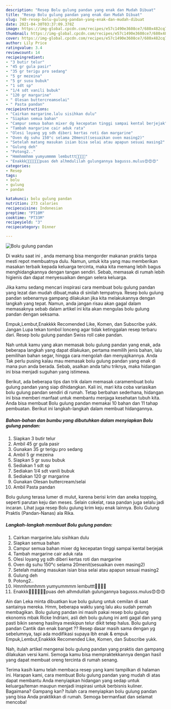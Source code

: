 ```yaml
---
description: "Resep Bolu gulung pandan yang enak dan Mudah Dibuat"
title: "Resep Bolu gulung pandan yang enak dan Mudah Dibuat"
slug: 740-resep-bolu-gulung-pandan-yang-enak-dan-mudah-dibuat
date: 2021-04-30T03:37:09.378Z
image: https://img-global.cpcdn.com/recipes/e57c1490e3608ce7/680x482cq70/bolu-gulung-pandan-foto-resep-utama.jpg
thumbnail: https://img-global.cpcdn.com/recipes/e57c1490e3608ce7/680x482cq70/bolu-gulung-pandan-foto-resep-utama.jpg
cover: https://img-global.cpcdn.com/recipes/e57c1490e3608ce7/680x482cq70/bolu-gulung-pandan-foto-resep-utama.jpg
author: Lily Price
ratingvalue: 3.4
reviewcount: 14
recipeingredient:
- "3 butir telur"
- "45 gr gula pasir"
- "35 gr terigu pro sedang"
- "5 gr mezeina"
- "5 gr susu bubuk"
- "1 sdt sp"
- "1/4 sdt vanili bubuk"
- "120 gr margarine"
- " Olesan buttercreamselai"
- " Pasta pandan"
recipeinstructions:
- "Cairkan margarine.lalu sisihkan dulu"
- "Siapkan semua bahan"
- "Campur semua bahan mixer dg kecepatan tinggi sampai kental berjejak"
- "Tambah margarine cair aduk rata"
- "Olesi loyang yg sdh diberi kertas roti dan margarine"
- "Oven dg suhu 150°c selama 20menit(sesuaikan oven masing2)"
- "Setelah matang masukan isian bisa selai atau apapun sesuai masing2"
- "Gulung deh"
- "Potong2.."
- "Hmmhmmhmm yumyummmm lembuttt🤤🤤🤤🤤"
- "Enakkk🤩🤩🤤🤤🤤🤤puas deh alhmdulilah gulungannya bagusss.mulus😍😍😍"
categories:
- Resep
tags:
- bolu
- gulung
- pandan

katakunci: bolu gulung pandan 
nutrition: 273 calories
recipecuisine: Indonesian
preptime: "PT10M"
cooktime: "PT33M"
recipeyield: "3"
recipecategory: Dinner

---
```



![Bolu gulung pandan](https://img-global.cpcdn.com/recipes/e57c1490e3608ce7/680x482cq70/bolu-gulung-pandan-foto-resep-utama.jpg)

Di waktu  saat ini , anda memang bisa mengorder makanan praktis tanpa mesti repot membuatnya dulu. Namun, untuk kita yang mau memberikan masakan terbaik kepada keluarga tercinta, maka kita memang lebih bagus menghidangkannya dengan tangan sendiri. Sebab, memasak di rumah lebih higienis dan dapat menyesuaikan dengan selera keluarga.

Jika kamu sedang mencari inspirasi cara membuat bolu gulung pandan yang lezat dan mudah dibuat,maka di sinilah tempatnya. Resep bolu gulung pandan  sebenarnya gampang dilakukan jika kita melakukannya dengan langkah yang tepat. Namun, anda jangan risau akan gagal dalam memasaknya 
sebab dalam artikel ini kita akan mengulas bolu gulung pandan dengan seksama.  

Empuk,Lembut,Enakkkk Recomended Like, Komen, dan Subscribe yukk. Jangan Lupa tekan tombol lonceng agar tidak ketinggalan resep terbaru dari. Resep bolu gulung pandan Swiss roll cake pandan.

Nah untuk kamu yang akan memasak bolu gulung pandan yang enak, ada beberapa langkah yang dapat dilakukan, pertama memilih jenis bahan, lalu pemilihan bahan segar, hingga cara mengolah dan menyajikannya. Anda Tak perlu pusing kalau mau memasak bolu gulung pandan yang enak di mana pun anda berada. Sebab, asalkan anda  tahu triknya, maka hidangan ini bisa menjadi suguhan yang istimewa.

Berikut, ada beberapa tips dan trik dalam memasak caramembuat bolu gulung pandan yang siap dihidangkan. Kali ini, mari kita coba variasikan bolu gulung pandan sendiri di rumah. Tetap berbahan sederhana, hidangan ini bisa memberi manfaat untuk membantu menjaga kesehatan tubuh kita. Anda bisa membuat Bolu gulung pandan memakai 10 bahan dan 11 tahap pembuatan. Berikut ini langkah-langkah dalam membuat hidangannya.

<!--inarticleads1-->

##### Bahan-bahan dan bumbu yang dibutuhkan dalam menyiapkan Bolu gulung pandan:

1. Siapkan 3 butir telur
1. Ambil 45 gr gula pasir
1. Gunakan 35 gr terigu pro sedang
1. Ambil 5 gr mezeina
1. Siapkan 5 gr susu bubuk
1. Sediakan 1 sdt sp
1. Sediakan 1/4 sdt vanili bubuk
1. Sediakan 120 gr margarine
1. Gunakan  Olesan buttercream/selai
1. Ambil  Pasta pandan


Bolu gulung terasa lumer di mulut, karena berisi krim dan aneka topping, seperti parutan keju dan meses. Selain cokelat, rasa pandan juga selalu jadi incaran. Lihat juga resep Bolu gulung krim keju enak lainnya. Bolu Gulung Praktis (Pandan-Nanas) ala Rika. 

<!--inarticleads2-->

##### Langkah-langkah membuat Bolu gulung pandan:

1. Cairkan margarine.lalu sisihkan dulu
1. Siapkan semua bahan
1. Campur semua bahan mixer dg kecepatan tinggi sampai kental berjejak
1. Tambah margarine cair aduk rata
1. Olesi loyang yg sdh diberi kertas roti dan margarine
1. Oven dg suhu 150°c selama 20menit(sesuaikan oven masing2)
1. Setelah matang masukan isian bisa selai atau apapun sesuai masing2
1. Gulung deh
1. Potong2..
1. Hmmhmmhmm yumyummmm lembuttt🤤🤤🤤🤤
1. Enakkk🤩🤩🤤🤤🤤🤤puas deh alhmdulilah gulungannya bagusss.mulus😍😍😍


Ain dan Leka minta dibuatkan kue bolu gulung untuk cemilan di saat santainya mereka. Hmm, beberapa waktu yang lalu aku sudah pernah membagikan. Bolu gulung pandan ini masih pakai resep bolu gulung ekonomis mbak Ricke Indriani, asli deh bolu gulung ini anti gagal dan yang pasti bikin seneng hasilnya meskipun telur dikit tetep halus. Bolu gulung pandan Cantik dan enak banget ?? Resep dasar masih sama dengan yg sebelumnya, tapi ada modifikasi supaya lbh enak &amp; empuk  Empuk,Lembut,Enakkkk Recomended Like, Komen, dan Subscribe yukk. 

Nah, itulah artikel mengenai  bolu gulung pandan  yang praktis dan gampang dilakukan versi kami. Semoga kamu bisa mempraktekkannya dengan hasil yang dapat membuat oreng tercinta di rumah senang. 

Terima kasih kamu telah membaca resep yang kami tampilkan di halaman ini. Harapan kami, cara membuat  Bolu gulung pandan yang mudah di atas dapat membantu Anda menyiapkan hidangan yang sedap untuk keluarga/teman maupun menjadi inspirasi untuk berbisnis kuliner. Bagaimana? Gampang kan? Itulah cara menyiapkan bolu gulung pandan yang bisa Anda praktikkan di rumah. Semoga bermanfaat dan selamat mencoba!

